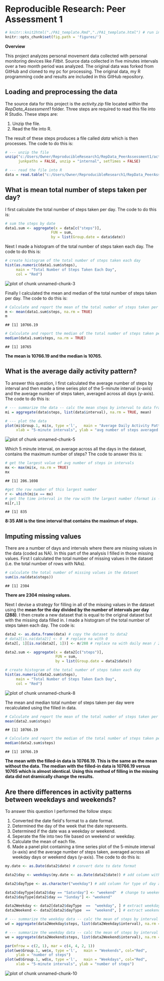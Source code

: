 Reproducible Research: Peer Assessment 1
========================================


```r
# knitr::knit2html("./PA1_template.Rmd","./PA1_template.html") # run in console first
knitr::opts_chunk$set(fig.path = 'figures/')
```
**Overview**

This project analyzes personal movement data collected with personal monitoring devices like *Fitbit*.  Source data collected in five minutes intervals over a two month period was analyzed. The original data was forked from GitHub and cloned to my pc for processing.  The original data, my R programming code and results are included in this GitHub repository.

## Loading and preprocessing the data
The source data for this project is the *activity.zip* file located within the *RepData_Assessment1* folder.  Three steps are required to read this file into R Studio.  These steps are:

1. Unzip the file.
2. Read the file into R.

The result of these steps produces a file called *data* which is then processes.  The code to do this is:


```r
# --- unzip the file
unzip("c:/Users/Owner/ReproducibleResearch1/RepData_PeerAssessment1/activity.zip", files = NULL, list = FALSE, overwrite = TRUE,
      junkpaths = FALSE, unzip = "internal", setTimes = FALSE)

# --- read the file into R
data = read.table("c:/Users/Owner/ReproducibleResearch1/RepData_PeerAssessment1/activity.csv", header=TRUE, sep = ',')
```

## What is mean total number of steps taken per day?
I first calculate the total number of steps taken per day.  The code to do this is:

```r
# sum the steps by date
data1.sum <- aggregate(x = data[c("steps")],
                     FUN = sum,
                     by = list(Group.date = data$date))
```

Next I made a histogram of the total number of steps taken each day.  The code to do this is:

```r
# create histogram of the total number of steps taken each day
hist(as.numeric(data1.sum$steps), 
     main = "Total Number of Steps Taken Each Day", 
     col = "Red")
```

![plot of chunk unnamed-chunk-3](figures/unnamed-chunk-3-1.png) 

Finally I calculated the mean and median of the total number of steps taken per day.  The code to do this is:

```r
# Calculate and report the mean of the total number of steps taken per day
m <- mean(data1.sum$steps, na.rm = TRUE)
m
```

```
## [1] 10766.19
```

```r
# Calculate and report the median of the total number of steps taken per day
median(data1.sum$steps, na.rm = TRUE)
```

```
## [1] 10765
```
**The mean is 10766.19 and the median is 10765.**

## What is the average daily activity pattern?
To answer this question, I first calculated the average number of steps by interval and then made a time series plot of the 5-minute interval (x-axis) and the average number of steps taken, averaged across all days (y-axis).
The code to do this is:

```r
# --- summarize the data -- calc the mean steps by interval to data frame mi
mi = aggregate(data$steps, list(data$interval), na.rm = TRUE, mean)

# --- plot the data
plot(mi$Group.1, mi$x, type ='l',   main = "Average Daily Activity Pattern", col="Red", 
     xlab = "5-minute intervals", ylab = "avg number of steps averaged across all days")
```

![plot of chunk unnamed-chunk-5](figures/unnamed-chunk-5-1.png) 

Which 5 minute interval, on average across all the days in the dataset, contains the maximum number of steps?  The code to answer this is:

```r
# get the largest value of avg number of steps in intervals
mx <- max(mi$x, na.rm = TRUE)
mx
```

```
## [1] 206.1698
```

```r
#get the row number of this largest number
r <- which(mi$x == mx)
# get the time interval in the row with the largest number (format is -hmm)
mi[r,1]
```

```
## [1] 835
```
**8:35 AM is the time interval that contains the maximun of steps.**


## Imputing missing values
There are a number of days and intervals where there are missing values in the data (coded as NA).  In this part of the analysis I filled in those missing values.
First I calculated the total number of missing values in the dataset (i.e. the total number of rows with NAs).

```r
# calculate the total number of missing values in the dataset
sum(is.na(data$steps))
```

```
## [1] 2304
```
**There are 2304 missing values.**

Next I devise a strategy for filling in all of the missing values in the dataset using the **mean for the day divided by the number of intervals per day (288)**. 
I then create a new dataset that is equal to the original dataset but with the missing data filled in.  I made a histogram of the total number of steps taken each day.  The code is:

```r
data2 <- as.data.frame(data) # copy the dataset to data2
# data2[is.na(data2)] <- 0  # replace na with 0
data2[, 1][is.na(data2[, 1])] <- m/288 # replace na with daily mean / 288 intervals

data2.sum <- aggregate(x = data2[c("steps")],
                       FUN = sum,
                       by = list(Group.date = data2$date))

# create histogram of the total number of steps taken each day
hist(as.numeric(data2.sum$steps), 
     main = "Total Number of Steps Taken Each Day", 
     col = "Red")
```

![plot of chunk unnamed-chunk-8](figures/unnamed-chunk-8-1.png) 

The mean and median total number of steps taken per day were recalculated using the filled in data.

```r
# Calculate and report the mean of the total number of steps taken per day
mean(data2.sum$steps)
```

```
## [1] 10766.19
```

```r
# Calculate and report the median of the total number of steps taken per day
median(data2.sum$steps)
```

```
## [1] 10766.19
```
**The mean with the filled-in data is 10766.19.  This is the same as the mean without the data.  The median with the filled-in data is 10766.19 versus 10765 which is almost identical.  Using this method of filling in the missing data did not dramically change the results.**



## Are there differences in activity patterns between weekdays and weekends?
To answer this question I performed the follow steps:

1. Converted the date field's format to a date format.
2. Determined the day of the week that the date represents.
3. Determined if the date was a weekday or weekend.
4. Seperate the file into two file based on weekend or weekday.
5. Calculate the mean of each file.
6. Made a panel plot containing a time series plot of the 5-minute interval (x-axis) and the average number of steps taken, averaged across all weekday days or weekend days (y-axis).
The code to do this is:


```r
my.date <- as.Date(data2$date) # convert date to date format

data2$day <- weekdays(my.date <- as.Date(data2$date)) # add column with the day of the week

data2$dayType <- as.character("weekday") # add column for type of day and prefill with "weekday"

data2$dayType[data2$day == "Saturday"] <- "weekend"  # change to weekend
data2$dayType[data2$day == "Sunday"] <- "weekend"

data2Weekday <- data2[data2$dayType  ==  "weekday", ] # extract weekday data
data2Weekend <- data2[data2$dayType  ==  "weekend", ] # extract weekend data

# --- summarize the weekday data -- calc the mean of steps by interval to data frame wd
wd = aggregate(data2Weekday$steps, list(data2Weekday$interval), na.rm = TRUE, mean)

# --- summarize the weekday data -- calc the mean of steps by interval to data frame wd
we = aggregate(data2Weekend$steps, list(data2Weekend$interval), na.rm = TRUE, mean)

par(mfrow = c(2, 1), mar = c(4, 4, 2, 1))
plot(we$Group.1, we$x, type ='l',   main = "Weekends", col="Red", 
     ylab = "number of steps")
plot(wd$Group.1, wd$x, type ='l',   main = "Weekdays", col="Red", 
     xlab = "5-minute intervals", ylab = "number of steps")
```

![plot of chunk unnamed-chunk-10](figures/unnamed-chunk-10-1.png) 
